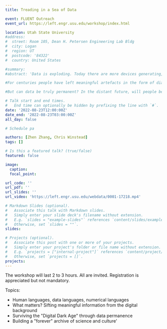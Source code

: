 ```yaml
---
title: Treading in a Sea of Data

event: FLUENT Outreach
event_url: https://left.engr.usu.edu/workshop/index.html

location: Utah State University
#address:
#  street: Room 105, Dean H. Petersen Engineering Lab Bldg
#  city: Logan
#  region: UT
#  postcode: '84322'
#  country: United States

#summary:
#abstract: 'Data is exploding. Today there are more devices generating, transmitting and storing data than there are people on Earth. Most of human knowledge and culture has been rendered into digital formats, but electronic data is ephemeral. Data must be continually curated and maintained, rescued from obsolete technology before it disappears. We can so easily lose it. It resides on chips, disks, or in the cloud -- you can't see it unless you know where to find it.

#For centuries people have left meaningful artefacts in the form of diaries, letters, artwork, photographs, or physical objects. What will today's generation leave behind? Will digital emails, photos or videos survive beyond a few years? Some researchers are working on the problem of data permanence, finding ways for individuals to preserve their digital lives. In the bigger picture, some scientists are building world archives that may be able to preserve digital artefacts in an almost perpetual format.

#But can data be truly permanent? In the distant future, will people be able to decode and understand the data we leave for them? There are many languages for representing different kinds of data. Will people of the distant future be able to understand the written languages of today? Will they be able to understand our digital encodings? Or could we represent key information in a more universal pictographic language? From text messages with emojis to the signage on nuclear reactors, we use a mixture of pictographic and textual representations to indicate important concepts that transcend spoken language, and perhaps we can use those techniques to communicate far across time.'

# Talk start and end times.
#   End time can optionally be hidden by prefixing the line with `#`.
date: '2022-08-23T12:00:00Z'
date_end: '2022-08-23T03:00:00Z'
all_day: false

# Schedule pa

authors: [Zhen Zhang, Chris Winstead]
tags: []

# Is this a featured talk? (true/false)
featured: false

image:
  caption:
  focal_point:

url_code: ''
url_pdf: ''
url_slides: ''
url_video: 'https://left.engr.usu.edu/webdata/0001-17218.mp4'

# Markdown Slides (optional).
#   Associate this talk with Markdown slides.
#   Simply enter your slide deck's filename without extension.
#   E.g. `slides = "example-slides"` references `content/slides/example-slides.md`.
#   Otherwise, set `slides = ""`.
slides:

# Projects (optional).
#   Associate this post with one or more of your projects.
#   Simply enter your project's folder or file name without extension.
#   E.g. `projects = ["internal-project"]` references `content/project/deep-learning/index.md`.
#   Otherwise, set `projects = []`.
projects:
---
```


The workshop will last 2 to 3 hours. All are invited. Registration is appreciated but not mandatory.

Topics:
- Human languages, data languages, numerical languages
- What matters? Sifting meaningful information from the digital background
- Surviving the "Digital Dark Age" through data permanence
- Building a "forever" archive of science and culture'
